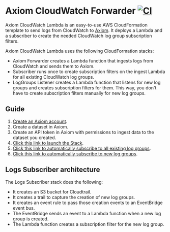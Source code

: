 # Axiom CloudWatch Forwarder [![CI](https://github.com/axiomhq/axiom-cloudwatch-forwarder/actions/workflows/ci.yaml/badge.svg)](https://github.com/axiomhq/axiom-cloudwatch-forwarder/actions/workflows/ci.yaml)

Axiom CloudWatch Lambda is an easy-to-use AWS CloudFormation template to send logs from CloudWatch to [Axiom](https://axiom.co). It deploys a Lambda and a subscriber to create the needed CloudWatch log group subscription filters.

Axiom CloudWatch Lambda uses the following CloudFormation stacks:

- Axiom Forwarder creates a Lambda function that ingests logs from CloudWatch and sends them to Axiom.
- Subscriber runs once to create subscription filters on the ingest Lambda for all existing CloudWatch log groups.
- LogGroups Listener creates a Lambda function that listens for new log groups and creates subscription filters for them. This way, you don't have to create subscription filters manually for new log groups.

## Guide

1. [Create an Axiom account](https://app.axiom.co).
2. Create a dataset in Axiom.
3. Create an API token in Axiom with permissions to ingest data to the dataset you created.
4. [Click this link to launch the Stack](https://console.aws.amazon.com/cloudformation/home?#/stacks/new?stackName=cloudwatch-ingester-axiom&templateURL=https://axiom-cloudformation.s3.amazonaws.com/stacks/axiom-cloudwatch-forwarder-cloudformation-stack.yaml).
5. [Click this link to automatically subscribe to all existing log groups](https://console.aws.amazon.com/cloudformation/home?#/stacks/new?stackName=cloudwatch-backfiller-axiom&templateURL=https://axiom-cloudformation.s3.amazonaws.com/stacks/axiom-cloudwatch-subscriber-cloudformation-stack.yaml).
6. [Click this link to automatically subscribe to new log groups](https://console.aws.amazon.com/cloudformation/home?#/stacks/new?stackName=cloudwatch-subscriber-axiom&templateURL=https://axiom-cloudformation.s3.amazonaws.com/stacks/axiom-cloudwatch-log-groups-listener-cloudformation-stack.yaml).

## Logs Subscriber architecture

The Logs Subscriber stack does the following:

- It creates an S3 bucket for Cloudtrail.
- It creates a trail to capture the creation of new log groups.
- It creates an event rule to pass those creation events to an EventBridge event bus.
- The EventBridge sends an event to a Lambda function when a new log group is created.
- The Lambda function creates a subscription filter for the new log group.